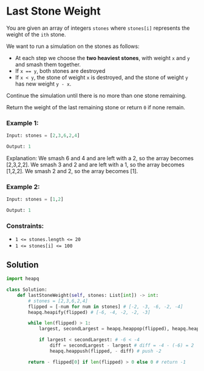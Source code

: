 # Last Stone Weight
You are given an array of integers `stones` where `stones[i]` represents the weight of the `ith` stone.

We want to run a simulation on the stones as follows:

- At each step we choose the **two heaviest stones**, with weight `x` and `y` and smash them together.
- If `x == y`, both stones are destroyed
- If `x < y`, the stone of weight `x` is destroyed, and the stone of weight `y` has new weight `y - x`.

Continue the simulation until there is no more than one stone remaining.

Return the weight of the last remaining stone or return `0` if none remain.

### Example 1:

```python
Input: stones = [2,3,6,2,4]

Output: 1
```

Explanation:
We smash 6 and 4 and are left with a 2, so the array becomes [2,3,2,2].
We smash 3 and 2 and are left with a 1, so the array becomes [1,2,2].
We smash 2 and 2, so the array becomes [1].

### Example 2:

```python
Input: stones = [1,2]

Output: 1
```

### Constraints:
- `1 <= stones.length <= 20`
- `1 <= stones[i] <= 100`

## Solution

```python
import heapq

class Solution:
    def lastStoneWeight(self, stones: List[int]) -> int:
        # stones = [2,3,6,2,4]
        flipped = [-num for num in stones] # [-2, -3, -6, -2, -4]
        heapq.heapify(flipped) # [-6, -4, -2, -2, -3]

        while len(flipped) > 1:
            largest, secondLargest = heapq.heappop(flipped), heapq.heappop(flipped) # largest = -6, secondLargest = -4 

            if largest < secondLargest: # -6 < -4
                diff = secondLargest - largest # diff = -4 - (-6) = 2
                heapq.heappush(flipped, - diff) # push -2

        return - flipped[0] if len(flipped) > 0 else 0 # return -1
```